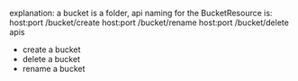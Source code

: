explanation:
a bucket is a folder, api naming for the BucketResource is:
host:port /bucket/create
host:port /bucket/rename
host:port /bucket/delete
apis
- create a bucket
- delete a bucket
- rename a bucket